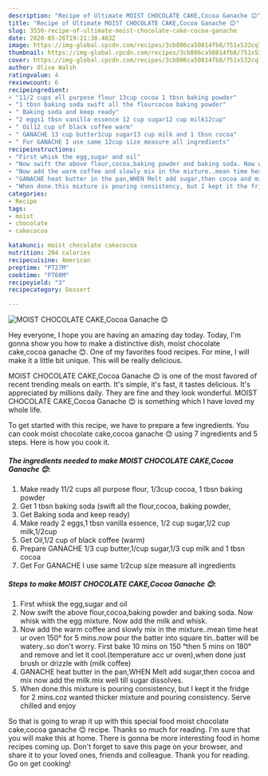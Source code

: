 ```yaml
---
description: "Recipe of Ultimate MOIST CHOCOLATE CAKE,Cocoa Ganache 😊"
title: "Recipe of Ultimate MOIST CHOCOLATE CAKE,Cocoa Ganache 😊"
slug: 3550-recipe-of-ultimate-moist-chocolate-cake-cocoa-ganache
date: 2020-05-26T19:21:38.483Z
image: https://img-global.cpcdn.com/recipes/3cb806ca50814fb8/751x532cq70/moist-chocolate-cakecocoa-ganache-😊-recipe-main-photo.jpg
thumbnail: https://img-global.cpcdn.com/recipes/3cb806ca50814fb8/751x532cq70/moist-chocolate-cakecocoa-ganache-😊-recipe-main-photo.jpg
cover: https://img-global.cpcdn.com/recipes/3cb806ca50814fb8/751x532cq70/moist-chocolate-cakecocoa-ganache-😊-recipe-main-photo.jpg
author: Olive Walsh
ratingvalue: 4
reviewcount: 6
recipeingredient:
- "11/2 cups all purpose flour 13cup cocoa 1 tbsn baking powder"
- "1 tbsn baking soda swift all the flourcocoa baking powder"
- " Baking soda and keep ready"
- "2 eggs1 tbsn vanilla essence 12 cup sugar12 cup milk12cup"
- " Oil12 cup of black coffee warm"
- " GANACHE 13 cup butter1cup sugar13 cup milk and 1 tbsn cocoa"
- " For GANACHE I use same 12cup size measure all ingredients"
recipeinstructions:
- "First whisk the egg,sugar and oil"
- "Now swift the above flour,cocoa,baking powder and baking soda. Now whisk with the egg mixture. Now add the milk and whisk."
- "Now add the warm coffee and slowly mix in the mixture..mean time heat ur oven 150° for 5 mins.now pour the batter into square tin..batter will be watery..so don&#39;t worry. First bake 10 mins on 150 °then 5 mins on 180° and remove and let it cool.(temperature acc ur oven),when done just brush or drizzle with (milk coffee)"
- "GANACHE heat butter in the pan,WHEN Melt add sugar,then cocoa and mix now add the milk.mix well till sugar dissolves."
- "When done.this mixture is pouring consistency, but I kept it the fridge for 2 mins.coz wanted thicker mixture and pouring consistency. Serve chilled and enjoy"
categories:
- Recipe
tags:
- moist
- chocolate
- cakecocoa

katakunci: moist chocolate cakecocoa 
nutrition: 204 calories
recipecuisine: American
preptime: "PT27M"
cooktime: "PT60M"
recipeyield: "3"
recipecategory: Dessert

---
```



![MOIST CHOCOLATE CAKE,Cocoa Ganache 😊](https://img-global.cpcdn.com/recipes/3cb806ca50814fb8/751x532cq70/moist-chocolate-cakecocoa-ganache-😊-recipe-main-photo.jpg)

Hey everyone, I hope you are having an amazing day today. Today, I'm gonna show you how to make a distinctive dish, moist chocolate cake,cocoa ganache 😊. One of my favorites food recipes. For mine, I will make it a little bit unique. This will be really delicious.

MOIST CHOCOLATE CAKE,Cocoa Ganache 😊 is one of the most favored of recent trending meals on earth. It's simple, it's fast, it tastes delicious. It's appreciated by millions daily. They are fine and they look wonderful. MOIST CHOCOLATE CAKE,Cocoa Ganache 😊 is something which I have loved my whole life.




To get started with this recipe, we have to prepare a few ingredients. You can cook moist chocolate cake,cocoa ganache 😊 using 7 ingredients and 5 steps. Here is how you cook it.

<!--inarticleads1-->

##### The ingredients needed to make MOIST CHOCOLATE CAKE,Cocoa Ganache 😊:

1. Make ready 11/2 cups all purpose flour, 1/3cup cocoa, 1 tbsn baking powder
1. Get 1 tbsn baking soda (swift all the flour,cocoa, baking powder,
1. Get  Baking soda and keep ready)
1. Make ready 2 eggs,1 tbsn vanilla essence, 1/2 cup sugar,1/2 cup milk,1/2cup
1. Get  Oil,1/2 cup of black coffee (warm)
1. Prepare  GANACHE 1/3 cup butter,1/cup sugar,1/3 cup milk and 1 tbsn cocoa
1. Get  For GANACHE I use same 1/2cup size measure all ingredients




<!--inarticleads2-->

##### Steps to make MOIST CHOCOLATE CAKE,Cocoa Ganache 😊:

1. First whisk the egg,sugar and oil
1. Now swift the above flour,cocoa,baking powder and baking soda. Now whisk with the egg mixture. Now add the milk and whisk.
1. Now add the warm coffee and slowly mix in the mixture..mean time heat ur oven 150° for 5 mins.now pour the batter into square tin..batter will be watery..so don&#39;t worry. First bake 10 mins on 150 °then 5 mins on 180° and remove and let it cool.(temperature acc ur oven),when done just brush or drizzle with (milk coffee)
1. GANACHE heat butter in the pan,WHEN Melt add sugar,then cocoa and mix now add the milk.mix well till sugar dissolves.
1. When done.this mixture is pouring consistency, but I kept it the fridge for 2 mins.coz wanted thicker mixture and pouring consistency. Serve chilled and enjoy




So that is going to wrap it up with this special food moist chocolate cake,cocoa ganache 😊 recipe. Thanks so much for reading. I'm sure that you will make this at home. There is gonna be more interesting food in home recipes coming up. Don't forget to save this page on your browser, and share it to your loved ones, friends and colleague. Thank you for reading. Go on get cooking!
